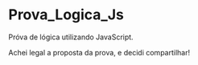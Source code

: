 # Prova_Logica_Js
Próva de lógica utilizando JavaScript.

Achei legal a proposta da prova, e decidi compartilhar!

